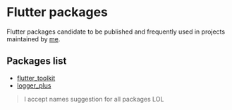 # Flutter packages

Flutter packages candidate to be published and frequently used in projects maintained by [me](https://github.com/pedrox-hs).

## Packages list

- [flutter_toolkit](flutter_toolkit)
- [logger_plus](logger_plus)

> I accept names suggestion for all packages LOL